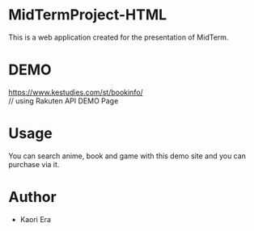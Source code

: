 # MidTermProject-HTML
This is a web application created for the presentation of MidTerm.

# DEMO
 https://www.kestudies.com/st/bookinfo/ <br/>
 // using Rakuten API DEMO Page <br/>

# Usage
 You can search anime, book and game with this demo site and you can purchase via it.
  
# Author
 
* Kaori Era
